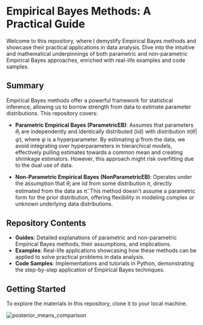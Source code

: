 # Empirical Bayes Methods: A Practical Guide

Welcome to this repository, where I demystify Empirical Bayes methods and showcase their practical applications in data analysis. Dive into the intuitive and mathematical underpinnings of both parametric and non-parametric Empirical Bayes approaches, enriched with real-life examples and code samples.

## Summary

Empirical Bayes methods offer a powerful framework for statistical inference, allowing us to borrow strength from data to estimate parameter distributions. This repository covers:

- **Parametric Empirical Bayes (ParametricEB)**: Assumes that parameters $\theta_i$ are independently and identically distributed (iid) with distribution $\pi(\theta|\psi)$, where $\psi$ is a hyperparameter. By estimating $\hat{\psi}$ from the data, we avoid integrating over hyperparameters in hierarchical models, effectively pulling estimates towards a common mean and creating shrinkage estimators. However, this approach might risk overfitting due to the dual use of data.

- **Non-Parametric Empirical Bayes (NonParametricEB)**: Operates under the assumption that $\theta_i$ are iid from some distribution $\pi$, directly estimated from the data as $\hat{\pi}$. This method doesn't assume a parametric form for the prior distribution, offering flexibility in modeling complex or unknown underlying data distributions.

## Repository Contents

- **Guides**: Detailed explanations of parametric and non-parametric Empirical Bayes methods, their assumptions, and implications.
- **Examples**: Real-life applications showcasing how these methods can be applied to solve practical problems in data analysis.
- **Code Samples**: Implementations and tutorials in Python, demonstrating the step-by-step application of Empirical Bayes techniques.

## Getting Started

To explore the materials in this repository, clone it to your local machine.

![posterior_means_comparison](https://github.com/andrewrobson3000/FromTheoryToPractice_EmpiricalBayes/assets/87878168/0ecc4563-ff50-493e-a335-60d4e6eae4a7)


